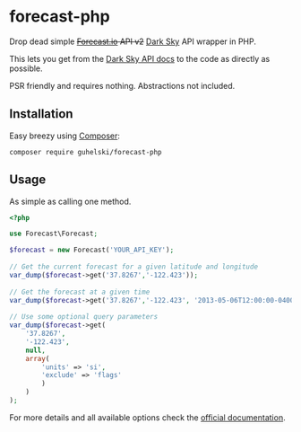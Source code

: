 forecast-php
============

Drop dead simple ~~[Forecast.io](http://forecast.io) API v2~~ [Dark Sky](https://darksky.net) API wrapper in PHP.

This lets you get from the [Dark Sky API docs](https://darksky.net/dev/docs) to the code as directly as possible.

PSR friendly and requires nothing. Abstractions not included.

Installation
------------

Easy breezy using [Composer](http://getcomposer.org):
```
composer require guhelski/forecast-php
```

Usage
-----

As simple as calling one method.
```php
<?php

use Forecast\Forecast;

$forecast = new Forecast('YOUR_API_KEY');
  
// Get the current forecast for a given latitude and longitude
var_dump($forecast->get('37.8267','-122.423'));
  
// Get the forecast at a given time
var_dump($forecast->get('37.8267','-122.423', '2013-05-06T12:00:00-0400'));
  
// Use some optional query parameters
var_dump($forecast->get(
    '37.8267',
    '-122.423',
    null,
    array(
        'units' => 'si',
        'exclude' => 'flags'
        )
    )
);
 ```
 
 For more details and all available options check the [official documentation](https://darksky.net/dev/docs).

